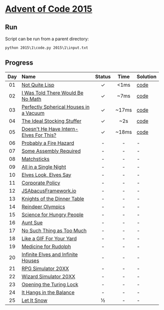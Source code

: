# [Advent of Code 2015](https://adventofcode.com/2015/)

## Run
Script can be run from a parent directory:
```shell
python 2015\1\code.py 2015\1\input.txt
```

## Progress

| Day | Name | Status | Time | Solution | 
|:---:|:---|:---:|:---:|:---|
| 01 | [Not Quite Lisp](https://adventofcode.com/2015/day/1) | ✓ | <1ms | [code](https://github.com/wstaszewski/AdventOfCode/blob/main/Python/2015/1/code.py) |
| 02 | [I Was Told There Would Be No Math](https://adventofcode.com/2015/day/2) | ✓ | ~7ms | [code](https://github.com/wstaszewski/AdventOfCode/blob/main/Python/2015/2/code.py) |
| 03 | [Perfectly Spherical Houses in a Vacuum](https://adventofcode.com/2015/day/3) | ✓ | ~17ms | [code](https://github.com/wstaszewski/AdventOfCode/blob/main/Python/2015/3/code.py) |
| 04 | [The Ideal Stocking Stuffer](https://adventofcode.com/2015/day/4) | ✓ | ~2s | [code](https://github.com/wstaszewski/AdventOfCode/blob/main/Python/2015/4/code.py) |
| 05 | [Doesn't He Have Intern-Elves For This?](https://adventofcode.com/2015/day/5) | ✓ | ~18ms | [code](https://github.com/wstaszewski/AdventOfCode/blob/main/Python/2015/5/code.py) |
| 06 | [Probably a Fire Hazard](https://adventofcode.com/2015/day/6) | - | - | - |
| 07 | [Some Assembly Required](https://adventofcode.com/2015/day/7) | - | - | - |
| 08 | [Matchsticks](https://adventofcode.com/2015/day/8) | - | - | - |
| 09 | [All in a Single Night](https://adventofcode.com/2015/day/9) | - | - | - |
| 10 | [Elves Look, Elves Say](https://adventofcode.com/2015/day/10) | - | - | - |
| 11 | [Corporate Policy](https://adventofcode.com/2015/day/11) | - | - | - |
| 12 | [JSAbacusFramework.io](https://adventofcode.com/2015/day/12) | - | - | - |
| 13 | [Knights of the Dinner Table](https://adventofcode.com/2015/day/13) | - | - | - |
| 14 | [Reindeer Olympics](https://adventofcode.com/2015/day/14) | - | - | - |
| 15 | [Science for Hungry People](https://adventofcode.com/2015/day/15) | - | - | - |
| 16 | [Aunt Sue](https://adventofcode.com/2015/day/16) | - | - | - |
| 17 | [No Such Thing as Too Much](https://adventofcode.com/2015/day/17) | - | - | - |
| 18 | [Like a GIF For Your Yard](https://adventofcode.com/2015/day/18) | - | - | - |
| 19 | [Medicine for Rudolph](https://adventofcode.com/2015/day/19) | - | - | - |
| 20 | [Infinite Elves and Infinite Houses](https://adventofcode.com/2015/day/20) | - | - | - |
| 21 | [RPG Simulator 20XX](https://adventofcode.com/2015/day/21) | - | - | - |
| 22 | [Wizard Simulator 20XX](https://adventofcode.com/2015/day/22) | - | - | - |
| 23 | [Opening the Turing Lock](https://adventofcode.com/2015/day/23) | - | - | - |
| 24 | [It Hangs in the Balance](https://adventofcode.com/2015/day/24) | - | - | - |
| 25 | [Let It Snow](https://adventofcode.com/2015/day/25) | ½ | - | - |

